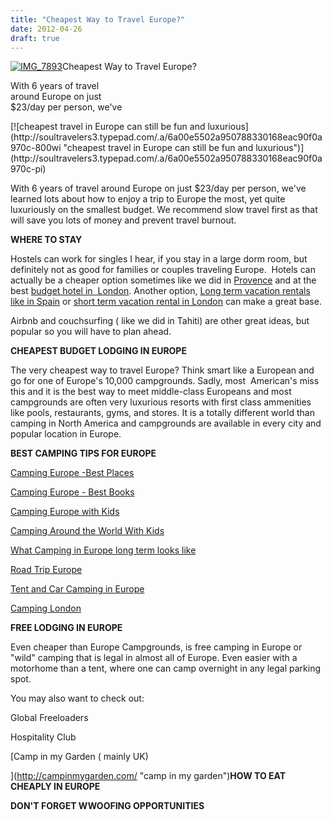 ```yaml
---
title: "Cheapest Way to Travel Europe?"
date: 2012-04-26
draft: true
---
```


[![IMG_7893](https://soultravelers3.typepad.com/.a/6a00e5502a950788330168eac90e7f970c-200wi "IMG_7893")](http://soultravelers3.typepad.com/.a/6a00e5502a950788330168eac90e7f970c-pi)Cheapest Way to Travel Europe?

With 6 years of travel  
around Europe on just  
$23/day per person, we've

<!--more--> [![cheapest travel in Europe can still be fun and luxurious](http://soultravelers3.typepad.com/.a/6a00e5502a950788330168eac90f0a970c-800wi "cheapest travel in Europe can still be fun and luxurious")](http://soultravelers3.typepad.com/.a/6a00e5502a950788330168eac90f0a970c-pi)  
  
  
With 6 years of travel around Europe on just $23/day per person, we've learned lots about how to enjoy a trip to Europe the most, yet quite luxuriously on the smallest budget. We recommend slow travel first as that will save you lots of money and prevent travel burnout.  
  
**WHERE TO STAY**  
  
Hostels can work for singles I hear, if you stay in a large dorm room, but definitely not as good for families or couples traveling Europe.  Hotels can actually be a cheaper option sometimes like we did in [Provence](http://soultravelers3new.local/2006/10/good-morning-pr.html "Provence bargain hotel") and at the best [budget hotel in  London](http://soultravelers3new.local/2011/02/top-budget-hotel-london-travelodge-waterloo-review-central-london-lodging-bargain-family-friendly.html "best budget hotel london"). Another option, [Long term vacation rentals like in Spain](http://soultravelers3new.local/2009/11/lifestyle-design-a-winter-in-spain-extendedtravel-digitalnomad-miniretirement-4hww-travel.html "how to vacation rental apartment spain") or [short term vacation rental in London](http://soultravelers3new.local/2009/10/-roomorama-short-term-rentals-usa-london-budget-hotel-apartments-.html "short term vacation rental in London") can make a great base.  
  
Airbnb and couchsurfing ( like we did in Tahiti) are other great ideas, but popular so you will have to plan ahead.  
  
**CHEAPEST BUDGET LODGING IN EUROPE**  
  
The very cheapest way to travel Europe? Think smart like a European and go for one of Europe's 10,000 campgrounds. Sadly, most  American's miss this and it is the best way to meet middle-class Europeans and most campgrounds are often very luxurious resorts with first class ammenities like pools, restaurants, gyms, and stores. It is a totally different world than camping in North America and campgrounds are available in every city and popular location in Europe.  
  
**BEST CAMPING TIPS FOR EUROPE**  
  
[Camping Europe -Best Places](http://soultravelers3new.local/2010/05/camping-europe-in-a-motorhome-rv-5-best-sites-roadtrip-europe-family-travel-budget-best-price.html "camping europe best places")  
  
[Camping Europe - Best Books](http://soultravelers3new.local/2010/06/best-books-for-camping-europe-road-trip-european-rv-tent-or-cottage-bungalow-rental-vacation-holiday.html "camping europe best books")  
  
[Camping Europe with Kids](http://soultravelers3new.local/2010/08/camping-europe-with-kids-free-kids-clubs-family-friendly-international-travel-tips.html "Camping Europe with Kids")

[Camping Around the World With Kids](http://soultravelers3new.local/2010/08/around-the-world-with-kids-extended-travel-long-term-travel-families-and-friends.html "camping around the world with kids")  
  
[What Camping in Europe long term looks like](http://soultravelers3new.local/2011/07/what-our-nomadic-travel-lifestyle-looks-like-family-fun.html "What camping in Europe looks like")  
  
[Road Trip Europe](http://soultravelers3new.local/2011/06/road-trip-europe-plan-then-improvise.html "road trip europe")  
  
[Tent and Car Camping in Europe](http://soultravelers3new.local/2010/06/big-tent-camping-in-europe-glamping-european-style-frugal-minimalist-luxury-backpacking-flashpacking.html#more "http://soultravelers3new.local/2010/06/big-tent-camping-in-europe-glamping-european-style-frugal-minimalist-luxury-backpacking-flashpacking.html#more")  
  
[Camping London](http://soultravelers3new.local/2012/04/camping-in-london-best-low-budget-travel.html#more "camping London")  
  
  
**FREE LODGING IN EUROPE**  
  
Even cheaper than Europe Campgrounds, is free camping in Europe or "wild" camping that is legal in almost all of Europe. Even easier with a motorhome than a tent, where one can camp overnight in any legal parking spot.  
  
You may also want to check out:  
  
Global Freeloaders  
  
Hospitality Club  
  
[Camp in my Garden ( mainly UK)  
  
  
](http://campinmygarden.com/ "camp in my garden")**HOW TO EAT CHEAPLY IN EUROPE**

**DON'T FORGET WWOOFING OPPORTUNITIES**
